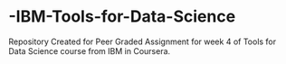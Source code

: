 # -IBM-Tools-for-Data-Science

Repository Created for Peer Graded Assignment for week 4 of Tools for Data Science course from IBM in Coursera.
